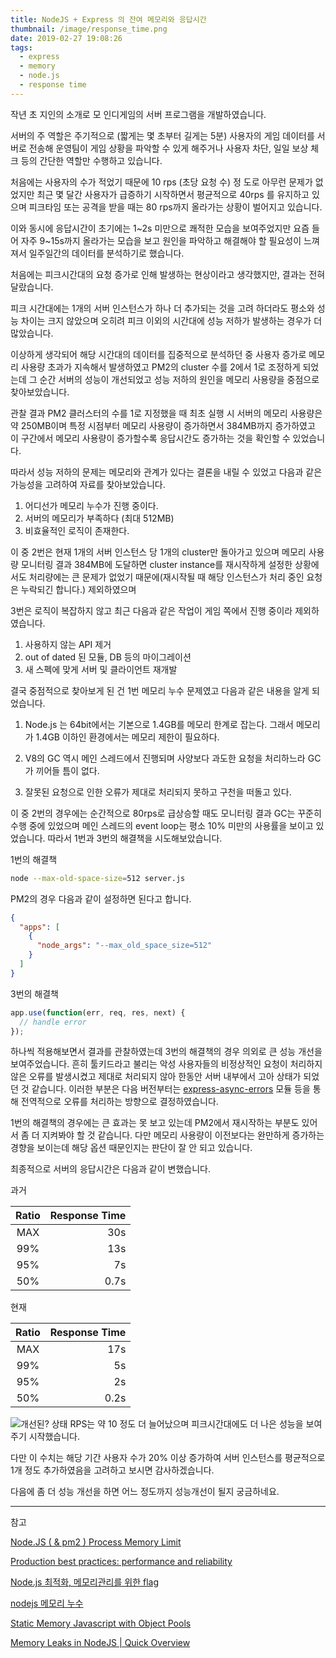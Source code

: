 ```yaml
---
title: NodeJS + Express 의 잔여 메모리와 응답시간
thumbnail: /image/response_time.png
date: 2019-02-27 19:08:26
tags:
  - express
  - memory
  - node.js
  - response time
---
```


작년 초 지인의 소개로 모 인디게임의 서버 프로그램을 개발하였습니다.

서버의 주 역할은 주기적으로 (짧게는 몇 초부터 길게는 5분) 사용자의 게임 데이터를 서버로 전송해 운영팀이 게임 상황을 파악할 수 있게 해주거나 사용자 차단, 일일 보상 체크 등의 간단한 역할만 수행하고 있습니다.

처음에는 사용자의 수가 적었기 때문에 10 rps (초당 요청 수) 정 도로 아무런 문제가 없었지만 최근 몇 달간 사용자가 급증하기 시작하면서 평균적으로 40rps 를 유지하고 있으며 피크타임 또는 공격을 받을 때는 80 rps까지 올라가는 상황이 벌어지고 있습니다.

<!-- more --> 

이와 동시에 응답시간이 초기에는 1~2s 미만으로 쾌적한 모습을 보여주었지만 요즘 들어 자주 9~15s까지 올라가는 모습을 보고 원인을 파악하고 해결해야 할 필요성이 느껴져서 일주일간의 데이터를 분석하기로 했습니다.

처음에는 피크시간대의 요청 증가로 인해 발생하는 현상이라고 생각했지만, 결과는 전혀 달랐습니다.

피크 시간대에는 1개의 서버 인스턴스가 하나 더 추가되는 것을 고려 하더라도 평소와 성능 차이는 크지 않았으며 오히려 피크 이외의 시간대에 성능 저하가 발생하는 경우가 더 많았습니다.

이상하게 생각되어 해당 시간대의 데이터를 집중적으로 분석하던 중 사용자 증가로 메모리 사용량 초과가 지속해서 발생하였고 PM2의 cluster 수를 2에서 1로 조정하게 되었는데 그 순간 서버의 성능이 개선되었고 성능 저하의 원인을 메모리 사용량을 중점으로 찾아보았습니다.

관찰 결과 PM2 클러스터의 수를 1로 지정했을 때 최초 실행 시 서버의 메모리 사용량은 약 250MB이며 특정 시점부터 메모리 사용량이 증가하면서 384MB까지 증가하였고 이 구간에서 메모리 사용량이 증가할수록 응답시간도 증가하는 것을 확인할 수 있었습니다.

따라서 성능 저하의 문제는 메모리와 관계가 있다는 결론을 내릴 수 있었고 다음과 같은 가능성을 고려하여 자료를 찾아보았습니다.

1. 어디선가 메모리 누수가 진행 중이다.
2. 서버의 메모리가 부족하다 (최대 512MB)
3. 비효율적인 로직이 존재한다.

이 중 2번은 현재 1개의 서버 인스턴스 당 1개의 cluster만 돌아가고 있으며 메모리 사용량 모니터링 결과 384MB에 도달하면 cluster instance를 재시작하게 설정한 상황에서도 처리량에는 큰 문제가 없었기 때문에(재시작될 때 해당 인스턴스가 처리 중인 요청은 누락되긴 합니다.) 제외하였으며

3번은 로직이 복잡하지 않고 최근 다음과 같은 작업이 게임 쪽에서 진행 중이라 제외하였습니다.

1. 사용하지 않는 API 제거
2. out of dated 된 모듈, DB 등의 마이그레이션
3. 새 스펙에 맞게 서버 및 클라이언트 재개발

결국 중점적으로 찾아보게 된 건 1번 메모리 누수 문제였고 다음과 같은 내용을 알게 되었습니다.

1. Node.js 는 64bit에서는 기본으로 1.4GB를 메모리 한계로 잡는다. 그래서 메모리가 1.4GB 이하인 환경에서는 메모리 제한이 필요하다.

2. V8의 GC 역시 메인 스레드에서 진행되며 사양보다 과도한 요청을 처리하느라 GC가 끼어들 틈이 없다.

3. 잘못된 요청으로 인한 오류가 제대로 처리되지 못하고 구천을 떠돌고 있다.

이 중 2번의 경우에는 순간적으로 80rps로 급상승할 때도 모니터링 결과 GC는 꾸준히 수행 중에 있었으며 메인 스레드의 event loop는 평소 10% 미만의 사용률을 보이고 있었습니다. 따라서 1번과 3번의 해결책을 시도해보았습니다.

1번의 해결책

```bash
node --max-old-space-size=512 server.js
```

PM2의 경우 다음과 같이 설정하면 된다고 합니다.

```json
{
  "apps": [
    {
      "node_args": "--max_old_space_size=512"
    }
  ]
}
```

3번의 해결책

```js
app.use(function(err, req, res, next) {
  // handle error
});
```

하나씩 적용해보면서 결과를 관찰하였는데 3번의 해결책의 경우 의외로 큰 성능 개선을 보여주었습니다. 흔히 툴키드라고 불리는 악성 사용자들의 비정상적인 요청이 처리하지 않은 오류를 발생시켰고 제대로 처리되지 않아 한동안 서버 내부에서 고아 상태가 되었던 것 같습니다. 이러한 부분은 다음 버전부터는 [express-async-errors](https://www.npmjs.com/package/express-async-errors) 모듈 등을 통해 전역적으로 오류를 처리하는 방향으로 결정하였습니다.

1번의 해결책의 경우에는 큰 효과는 못 보고 있는데 PM2에서 재시작하는 부분도 있어서 좀 더 지켜봐야 할 것 같습니다. 다만 메모리 사용량이 이전보다는 완만하게 증가하는 경향을 보이는데 해당 옵션 때문인지는 판단이 잘 안 되고 있습니다.

최종적으로 서버의 응답시간은 다음과 같이 변했습니다.

과거

| Ratio | Response Time |
| :---: | ------------: |
|  MAX  |           30s |
|  99%  |           13s |
|  95%  |            7s |
|  50%  |          0.7s |

현재

| Ratio | Response Time |
| :---: | ------------: |
|  MAX  |           17s |
|  99%  |            5s |
|  95%  |            2s |
|  50%  |          0.2s |

![개선된? 상태](/blog/image/response_time.png)
RPS는 약 10 정도 더 늘어났으며 피크시간대에도 더 나은 성능을 보여주기 시작했습니다.

다만 이 수치는 해당 기간 사용자 수가 20% 이상 증가하여 서버 인스턴스를 평균적으로 1개 정도 추가하였음을 고려하고 보시면 감사하겠습니다.

다음에 좀 더 성능 개선을 하면 어느 정도까지 성능개선이 될지 궁금하네요.

---

참고

[Node.JS ( & pm2 ) Process Memory Limit](https://gist.github.com/scr1p7ed/ee0d96c3795e59244063)

[Production best practices: performance and reliability](http://expressjs.com/en/advanced/best-practice-performance.html)

[Node.js 최적화, 메모리관리를 위한 flag](https://blog.canapio.com/47)

[nodejs 메모리 누수](https://sjh836.tistory.com/106)

[Static Memory Javascript with Object Pools](https://www.html5rocks.com/ko/tutorials/speed/static-mem-pools/)

[Memory Leaks in NodeJS | Quick Overview](https://medium.com/tech-tajawal/memory-leaks-in-nodejs-quick-overview-988c23b24dba)
